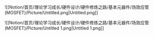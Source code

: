   

![[Notion/首页/理论学习成长/硬件设计/硬件修炼之路/基本元器件/场效应管(MOSFET)/Picture/Untitled.png|Untitled.png]]

![[Notion/首页/理论学习成长/硬件设计/硬件修炼之路/基本元器件/场效应管(MOSFET)/Picture/Untitled 1.png|Untitled 1.png]]